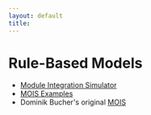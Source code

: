 ```yaml
---
layout: default
title:
---
```


Rule-Based Models
=================

  * [Module Integration Simulator](/mois)
  * [MOIS Examples](/mois-examples)
  * Dominik Bucher's original [MOIS](https://github.com/edinburgh-rbm/moi-sim)

